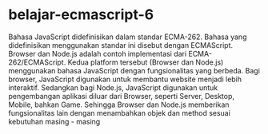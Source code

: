 # belajar-ecmascript-6
Bahasa JavaScript didefinisikan dalam standar ECMA-262. Bahasa yang
didefinisikan menggunakan standar ini disebut dengan ECMAScript. Browser dan
Node.js adalah contoh implementasi dari ECMA-262/ECMAScript. Kedua platform
tersebut (Browser dan Node.js) menggunakan bahasa JavaScript dengan
fungsionalitas yang berbeda. Bagi browser, JavaScript digunakan untuk
membantu website menjadi lebih interaktif. Sedangkan bagi Node.js, JavaScript
digunakan untuk pengembangan aplikasi diluar dari Browser, seperti Server,
Desktop, Mobile, bahkan Game. Sehingga Browser dan Node.js memberikan
fungsionalitas lain dengan menambahkan objek dan method sesuai kebutuhan
masing - masing